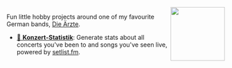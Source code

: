 <img src="https://github.com/user-attachments/assets/bb08faa0-f47e-4457-addf-bac091db121c" width="125" height="125" align="right" />

Fun little hobby projects around one of my favourite German bands, [Die Ärzte](https://en.wikipedia.org/wiki/Die_%C3%84rzte).

- [🎸 **Konzert-Statistik**](konzert-statistik): Generate stats about all concerts you've been to and songs you've seen live, powered by [setlist.fm](https://setlist.fm).

